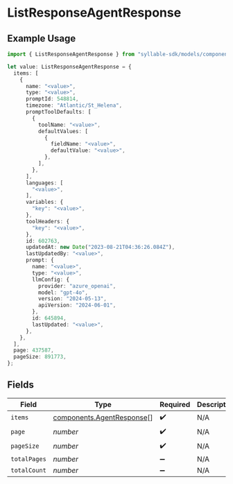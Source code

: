 # ListResponseAgentResponse

## Example Usage

```typescript
import { ListResponseAgentResponse } from "syllable-sdk/models/components";

let value: ListResponseAgentResponse = {
  items: [
    {
      name: "<value>",
      type: "<value>",
      promptId: 548814,
      timezone: "Atlantic/St_Helena",
      promptToolDefaults: [
        {
          toolName: "<value>",
          defaultValues: [
            {
              fieldName: "<value>",
              defaultValue: "<value>",
            },
          ],
        },
      ],
      languages: [
        "<value>",
      ],
      variables: {
        "key": "<value>",
      },
      toolHeaders: {
        "key": "<value>",
      },
      id: 602763,
      updatedAt: new Date("2023-08-21T04:36:26.084Z"),
      lastUpdatedBy: "<value>",
      prompt: {
        name: "<value>",
        type: "<value>",
        llmConfig: {
          provider: "azure_openai",
          model: "gpt-4o",
          version: "2024-05-13",
          apiVersion: "2024-06-01",
        },
        id: 645894,
        lastUpdated: "<value>",
      },
    },
  ],
  page: 437587,
  pageSize: 891773,
};
```

## Fields

| Field                                                                  | Type                                                                   | Required                                                               | Description                                                            |
| ---------------------------------------------------------------------- | ---------------------------------------------------------------------- | ---------------------------------------------------------------------- | ---------------------------------------------------------------------- |
| `items`                                                                | [components.AgentResponse](../../models/components/agentresponse.md)[] | :heavy_check_mark:                                                     | N/A                                                                    |
| `page`                                                                 | *number*                                                               | :heavy_check_mark:                                                     | N/A                                                                    |
| `pageSize`                                                             | *number*                                                               | :heavy_check_mark:                                                     | N/A                                                                    |
| `totalPages`                                                           | *number*                                                               | :heavy_minus_sign:                                                     | N/A                                                                    |
| `totalCount`                                                           | *number*                                                               | :heavy_minus_sign:                                                     | N/A                                                                    |